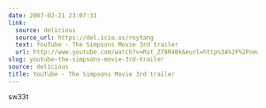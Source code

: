 ```yaml
---
date: 2007-02-21 23:07:31
link:
  source: delicious
  source_url: https://del.icio.us/roytang
  text: YouTube - The Simpsons Movie 3rd trailer
  url: http://www.youtube.com/watch?v=Rst_Z78R4Bk&eurl=http%3A%2F%2Fnewshutch.com%2F
slug: youtube-the-simpsons-movie-3rd-trailer
source: delicious
title: YouTube - The Simpsons Movie 3rd trailer
---
```


sw33t